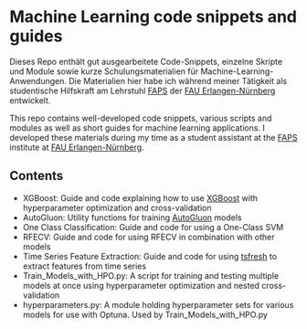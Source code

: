 # Machine Learning code snippets and guides
Dieses Repo enthält gut ausgearbeitete Code-Snippets, einzelne Skripte und Module sowie kurze Schulungsmaterialien für Machine-Learning-Anwendungen. Die Materialien hier habe ich während meiner Tätigkeit als studentische Hilfskraft am Lehrstuhl [FAPS](https://www.faps.fau.de/) der [FAU Erlangen-Nürnberg](https://www.fau.de/) entwickelt.  

This repo contains well-developed code snippets, various scripts and modules as well as short guides for machine learning applications. I developed these materials during my time as a student assistant at the [FAPS](https://www.faps.fau.de/) institute at [FAU Erlangen-Nürnberg](https://www.fau.de/).

## Contents
- XGBoost: Guide and code explaining how to use [XGBoost](https://xgboost.readthedocs.io/en/release_3.0.0) with hyperparameter optimization and cross-validation
- AutoGluon: Utility functions for training [AutoGluon](https://auto.gluon.ai/stable/index.html) models
- One Class Classification: Guide and code for using a One-Class SVM
- RFECV: Guide and code for using RFECV in combination with other models
- Time Series Feature Extraction: Guide and code for using [tsfresh](https://tsfresh.com/) to extract features from time series
- Train_Models_with_HPO.py: A script for training and testing multiple models at once using hyperparameter optimization and nested cross-validation
- hyperparameters.py: A module holding hyperparameter sets for various models for use with Optuna. Used by Train_Models_with_HPO.py
